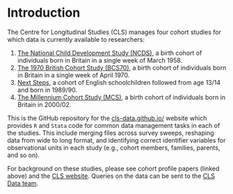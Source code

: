 # Introduction

The Centre for Longitudinal Studies (CLS) manages four cohort studies for which data is currently available to researchers:

1. [The National Child Development Study (NCDS)](https://doi.org/10.1093/ije/dyi183), a birth cohort of individuals born in Britain in a single week of March 1958.
2. [The 1970 British Cohort Study (BCS70)](https://doi.org/10.1093/ije/dyac148), a birth cohort of individuals born in Britain in a single week of April 1970.
3. [Next Steps](https://doi.org/10.5334/ohd.16), a cohort of English schoolchildren followed from age 13/14 and born in 1989/90.
4. [The Millennium Cohort Study (MCS)](https://doi.org/10.1093/ije/dyu001), a birth cohort of individuals born in Britain in 2000/02.

This is the GitHub repository for the [cls-data.github.io/](https://cls-data.github.io/) website which provides `R` and `Stata` code for common data management tasks in each of the studies. This include merging files across survey sweeps, reshaping data from wide to long format, and identifying correct identifier variables for observational units in each study (e.g., cohort members, families, parents, and so on).

For background on these studies, please see cohort profile papers (linked above) and the [CLS website](https://cls.ucl.ac.uk/cls-studies/). Queries on the data can be sent to the [CLS Data team](mailto:clsdata@ucl.ac.uk).